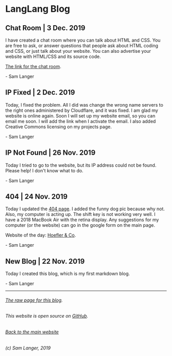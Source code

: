 # LangLang Blog



## Chat Room | 3 Dec. 2019
I have created a chat room where you can talk about HTML and CSS. You are free to ask, or answer questions that people ask about HTML coding and CSS, or just talk about your website. You can also advertise your website with HTML/CSS and its source code.

[The link for the chat room](https://riot.im/app/#/room/#html.css:matrix.org).

\- Sam Langer
## IP Fixed | 2 Dec. 2019
Today, I fixed the problem. All I did was change the wrong name servers to the right ones administered by Cloudflare, and it was fixed. I am glad my website is online again. Soon I will set up my website email, so you can email me soon. I will add the link when I activate the email. I also added Creative Commons licensing on my projects page.

\- Sam Langer
## IP Not Found | 26 Nov. 2019
Today I tried to go to the website, but its IP address could not be found. Please help! I don't know what to do.

\- Sam Langer
## 404 | 24 Nov. 2019
Today I updated the [404 page](langlang.tech/404). I added the funny dog pic because why not. Also, my computer is acting up. The shift key is not working very well. I have a 2018 MacBook Air with the retina display. Any suggestions for my computer (or the website) can go in the google form on the main page.

Website of the day: [Hoefler & Co](https://typography.com).

\- Sam Langer

## New Blog | 22 Nov. 2019
Today I created this blog, which is my first markdown blog.

\- Sam Langer

___

###### [The raw page for this blog](https://langlang.tech/blog.md).

###### This website is open source on [GitHub](https://github.com/KazZBodnar/KazZBodnar.github.io).

###### [Back to the main website](/index.html)

###### (c) Sam Langer, 2019
